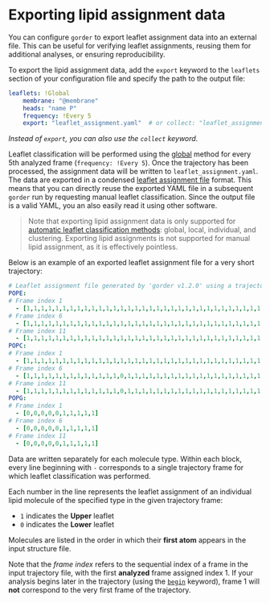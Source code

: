 # Exporting lipid assignment data

You can configure `gorder` to export leaflet assignment data into an external file. This can be useful for verifying leaflet assignments, reusing them for additional analyses, or ensuring reproducibility.

To export the lipid assignment data, add the `export` keyword to the `leaflets` section of your configuration file and specify the path to the output file:

```yaml
leaflets: !Global
    membrane: "@membrane"
    heads: "name P"
    frequency: !Every 5
    export: "leaflet_assignment.yaml"  # or collect: "leaflet_assignment.yaml"
```

*Instead of `export`, you can also use the `collect` keyword.*

Leaflet classification will be performed using the [global](leaflets.md#global-method-for-leaflet-classification) method for every 5th analyzed frame (`frequency: !Every 5`). Once the trajectory has been processed, the assignment data will be written to `leaflet_assignment.yaml`. The data are exported in a condensed [leaflet assignment file](leaflets_assignment_file.md#leaflet-assignment-file) format. This means that you can directly reuse the exported YAML file in a subsequent `gorder` run by requesting manual leaflet classification. Since the output file is a valid YAML, you an also easily read it using other software.

> Note that exporting lipid assignment data is only supported for [automatic leaflet classification methods](leaflets.md): global, local, individual, and clustering. Exporting lipid assignments is not supported for manual lipid assignment, as it is effectively pointless.

Below is an example of an exported leaflet assignment file for a very short trajectory:

```yaml
# Leaflet assignment file generated by 'gorder v1.2.0' using a trajectory file 'md.xtc'.
POPE:
# Frame index 1
  - [1,1,1,1,1,1,1,1,1,1,1,1,1,1,1,1,1,1,1,1,1,1,1,1,1,1,1,1,1,1,1,1,1,1,1,1,1,1,1,1,1,1,1,1,1,0,0,0,0,0,0,0,0,0,0,0,0,0,0,0,0,0,0,0,0,0,0,0,0,0,0,0,0,0,0,0,0,0,0,0,0,0,0,0,0,0,0,0,0,0]
# Frame index 6
  - [1,1,1,1,1,1,1,1,1,1,1,1,1,1,1,1,1,1,1,1,1,1,1,1,1,1,1,1,1,1,1,1,1,1,1,1,1,1,1,1,1,1,1,1,1,0,0,0,0,0,0,0,0,0,0,0,0,0,0,0,0,0,0,0,0,0,0,0,0,0,0,0,0,0,0,0,0,0,0,0,0,0,0,0,0,0,0,0,0,0]
# Frame index 11
  - [1,1,1,1,1,1,1,1,1,1,1,1,1,1,1,1,1,1,1,1,1,1,1,1,1,1,1,1,1,1,1,1,1,1,1,1,1,1,1,1,1,1,1,1,1,0,0,0,0,0,0,0,0,0,0,0,0,0,0,0,0,0,0,0,0,0,0,0,0,0,0,0,0,0,0,0,0,0,0,0,0,0,0,0,1,0,0,0,0,0]
POPC:
# Frame index 1
  - [1,1,1,1,1,1,1,1,1,1,1,1,1,1,1,1,1,1,1,1,1,1,1,1,1,1,1,1,1,1,1,1,1,1,1,1,1,1,1,1,1,1,1,1,1,1,1,1,1,1,0,0,0,0,0,0,0,0,0,0,0,0,0,0,0,0,0,0,0,0,0,0,0,0,0,0,0,0,0,0,0,0,0,0,0,0,0,0,0,0,0,0,0,0,0,0,0,0,0,0]
# Frame index 6
  - [1,1,1,1,1,1,1,1,1,1,1,1,1,0,1,1,1,1,1,1,1,1,1,1,1,1,1,1,1,1,1,1,1,1,1,1,1,1,1,1,1,1,1,1,1,1,1,1,1,1,0,0,0,0,0,0,0,0,0,0,0,0,0,0,0,0,0,0,0,0,0,0,0,0,0,0,0,0,0,0,0,0,0,0,0,0,0,0,0,0,0,0,0,0,0,0,0,0,0,0]
# Frame index 11
  - [1,1,1,1,1,1,1,1,1,1,1,1,1,0,1,1,1,1,1,1,1,1,1,1,1,1,1,1,1,1,1,1,1,1,1,1,1,1,1,1,1,1,1,1,1,1,1,1,1,1,0,0,0,0,0,0,0,0,0,0,0,0,0,0,0,0,0,0,0,0,0,0,0,0,0,0,0,0,0,0,0,0,0,0,0,0,0,0,0,0,0,0,0,0,0,0,0,0,0,0]
POPG:
# Frame index 1
  - [0,0,0,0,0,1,1,1,1,1]
# Frame index 6
  - [0,0,0,0,0,1,1,1,1,1]
# Frame index 11
  - [0,0,0,0,0,1,1,1,1,1]
```

Data are written separately for each molecule type. Within each block, every line beginning with `-` corresponds to a single trajectory frame for which leaflet classification was performed.  

Each number in the line represents the leaflet assignment of an individual lipid molecule of the specified type in the given trajectory frame:  

- `1` indicates the **Upper** leaflet  
- `0` indicates the **Lower** leaflet  

Molecules are listed in the order in which their **first atom** appears in the input structure file.

Note that the *frame index* refers to the sequential index of a frame in the input trajectory file, with the first **analyzed** frame assigned index 1. If your analysis begins later in the trajectory (using the [`begin`](timerange.md) keyword), frame 1 will **not** correspond to the very first frame of the trajectory.